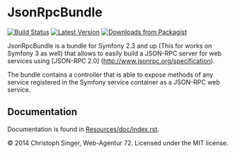 JsonRpcBundle
=============

[![Build Status](https://secure.travis-ci.org/wasinger/jsonrpc-bundle.png?branch=master)](http://travis-ci.org/wasinger/jsonrpc-bundle)
[![Latest Version](http://img.shields.io/packagist/v/wa72/jsonrpc-bundle.svg)](https://packagist.org/packages/wa72/jsonrpc-bundle)
[![Downloads from Packagist](http://img.shields.io/packagist/dt/wa72/jsonrpc-bundle.svg)](https://packagist.org/packages/wa72/jsonrpc-bundle)


JsonRpcBundle is a bundle for Symfony 2.3 and up (This for works on Symfony 3 as well) that allows to easily build a JSON-RPC server for web services using [JSON-RPC 2.0] (http://www.jsonrpc.org/specification).

The bundle contains a controller that is able to expose methods of any service registered in the Symfony service container as a JSON-RPC web service.

Documentation
-------------

Documentation is found in [Resources/doc/index.rst](Resources/doc/index.rst).


© 2014 Christoph Singer, Web-Agentur 72. Licensed under the MIT license.
